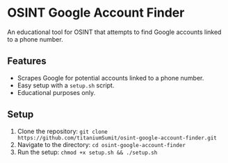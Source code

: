 # OSINT Google Account Finder
An educational tool for OSINT that attempts to find Google accounts linked to a phone number.

## Features
- Scrapes Google for potential accounts linked to a phone number.
- Easy setup with a `setup.sh` script.
- Educational purposes only.

## Setup
1. Clone the repository: `git clone https://github.com/titaniumSumit/osint-google-account-finder.git`
2. Navigate to the directory: `cd osint-google-account-finder`
3. Run the setup: `chmod +x setup.sh && ./setup.sh`
